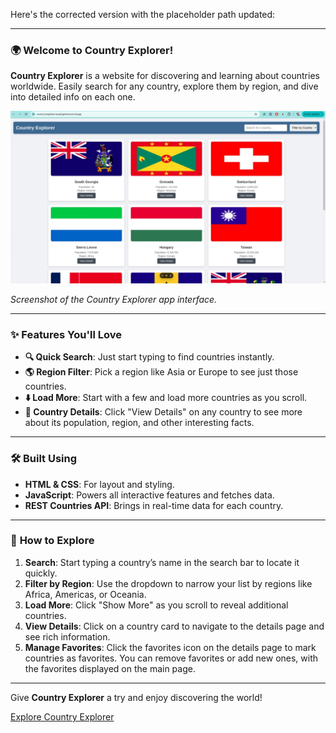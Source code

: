 Here's the corrected version with the placeholder path updated:

---

### 🌍 Welcome to **Country Explorer**!

**Country Explorer** is a website  for discovering and learning about countries worldwide. Easily search for any country, explore them by region, and dive into detailed info on each one.

![Country Explorer Screenshot](./image.jpeg)

*Screenshot of the Country Explorer app interface.*

---

### ✨ **Features You'll Love**

- **🔍 Quick Search**: Just start typing to find countries instantly.
- **🌎 Region Filter**: Pick a region like Asia or Europe to see just those countries.
- **⬇️ Load More**: Start with a few and load more countries as you scroll.
- **📄 Country Details**: Click "View Details" on any country to see more about its population, region, and other interesting facts.

---

### 🛠️ **Built Using**

- **HTML & CSS**: For layout and styling.
- **JavaScript**: Powers all interactive features and fetches data.
- **REST Countries API**: Brings in real-time data for each country.

---

### 🚀 **How to Explore**

1. **Search**: Start typing a country’s name in the search bar to locate it quickly.
2. **Filter by Region**: Use the dropdown to narrow your list by regions like Africa, Americas, or Oceania.
3. **Load More**: Click "Show More" as you scroll to reveal additional countries.
4. **View Details**: Click on a country card to navigate to the details page and see rich information.
5. **Manage Favorites**: Click the favorites icon on the details page to mark countries as favorites. You can remove favorites or     add new ones, with the favorites displayed on the main page.

---

Give **Country Explorer** a try and enjoy discovering the world!

[Explore Country Explorer](https://country-explorer-woad-gamma.vercel.app/)

